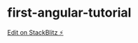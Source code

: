 # first-angular-tutorial

[Edit on StackBlitz ⚡️](https://stackblitz.com/edit/first-angular-tutorial)